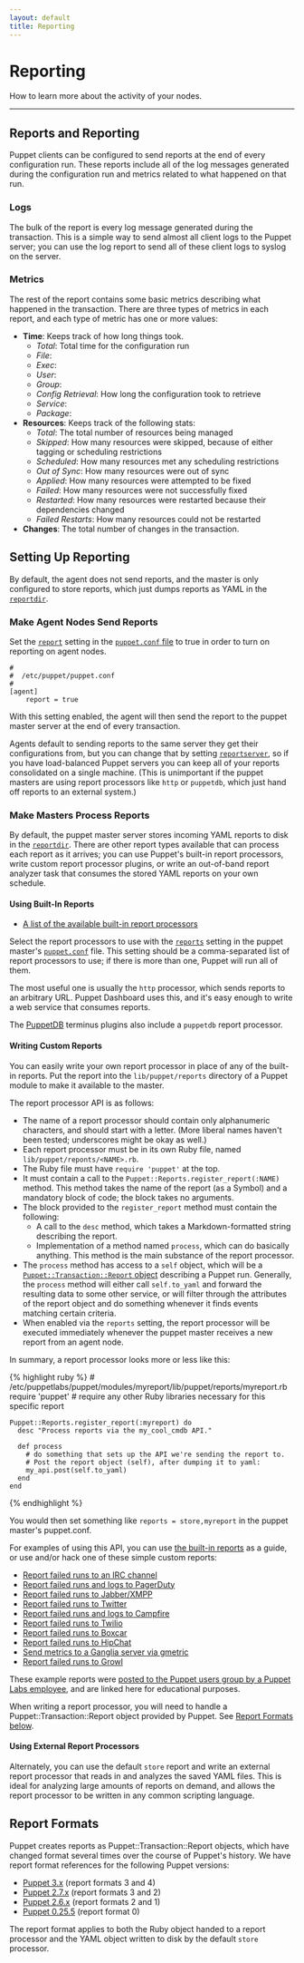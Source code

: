 ```yaml
---
layout: default
title: Reporting
---
```


Reporting
=========

How to learn more about the activity of your nodes.

* * *

## Reports and Reporting

Puppet clients can be configured to send reports at the end of
every configuration run. These reports include all of the
log messages generated during the configuration run and metrics related to what happened on that run.

### Logs

The bulk of the report is every log message generated during the
transaction. This is a simple way to send almost all client logs to
the Puppet server; you can use the log report to send all of these
client logs to syslog on the server.

### Metrics

The rest of the report contains some basic metrics describing what
happened in the transaction. There are three types of metrics in
each report, and each type of metric has one or more values:

- **Time**: Keeps track of how long things took.
    - *Total*: Total time for the configuration run
    - *File*:
    - *Exec*:
    - *User*:
    - *Group*:
    - *Config Retrieval*: How long the configuration took to retrieve
    - *Service*:
    - *Package*:
- **Resources**: Keeps track of the following stats:
    - *Total*: The total number of resources being managed
    - *Skipped*: How many resources were skipped, because of either
      tagging or scheduling restrictions
    - *Scheduled*: How many resources met any scheduling restrictions
    - *Out of Sync*: How many resources were out of sync
    - *Applied*: How many resources were attempted to be fixed
    - *Failed*: How many resources were not successfully fixed
    - *Restarted*: How many resources were restarted because their
      dependencies changed
    - *Failed Restarts*: How many resources could not be restarted
- **Changes**: The total number of changes in the transaction.


## Setting Up Reporting

By default, the agent does not send reports, and the master is only configured to store reports, which just dumps reports as YAML
in the [`reportdir`](/references/latest/configuration.html#reportdir).

### Make Agent Nodes Send Reports

Set the [`report`](/references/latest/configuration.html#report) setting in the [`puppet.conf` file][conf] to true in order to turn on reporting on agent nodes.

[conf]: ./configuring.html

    #
    #  /etc/puppet/puppet.conf
    #
    [agent]
        report = true

With this setting enabled, the agent will then send the report to
the puppet master server at the end of every transaction.

Agents default to sending reports to the same server they get
their configurations from, but you can change that by setting
[`reportserver`](/references/latest/configuration.html#reportserver), so if you have load-balanced Puppet
servers you can keep all of your reports consolidated on a single
machine. (This is unimportant if the puppet masters are using report processors like `http` or `puppetdb`, which just hand off reports to an external system.)

### Make Masters Process Reports

By default, the puppet master server stores incoming YAML reports to
disk in the [`reportdir`](/references/latest/configuration.html#reportdir). There are other report types available that can process each report as it arrives; you can use Puppet's built-in report processors, write custom report processor plugins, or write an out-of-band report analyzer task that consumes the stored YAML reports on your own schedule.

#### Using Built-In Reports

* [A list of the available built-in report processors](/references/latest/report.html)

Select the report processors to use with the [`reports`](/references/latest/configuration.html#reports) setting in the puppet master's [`puppet.conf`][conf] file. This setting should be a comma-separated list of report processors to use; if there is more than one, Puppet will run all of them.

The most useful one is usually the `http` processor, which sends reports to an arbitrary URL. Puppet Dashboard uses this, and it's easy enough to write a web service that consumes reports.

The [PuppetDB](/puppetdb/latest) terminus plugins also include a `puppetdb` report processor.

#### Writing Custom Reports

You can easily write your own report processor in place of any of
the built-in reports. Put the report into the `lib/puppet/reports` directory of a Puppet module to make it available to the master.

The report processor API is as follows:

* The name of a report processor should contain only alphanumeric characters, and should start with a letter. (More liberal names haven't been tested; underscores might be okay as well.)
* Each report processor must be in its own Ruby file, named `lib/puppet/reponts/<NAME>.rb`.
* The Ruby file must have `require 'puppet'` at the top.
* It must contain a call to the `Puppet::Reports.register_report(:NAME)` method. This method takes the name of the report (as a Symbol) and a mandatory block of code; the block takes no arguments.
* The block provided to the `register_report` method must contain the following:
    * A call to the `desc` method, which takes a Markdown-formatted string describing the report.
    * Implementation of a method named `process`, which can do basically anything. This method is the main substance of the report processor.
* The `process` method has access to a `self` object, which will be a [`Puppet::Transaction::Report` object](/puppet/latest/reference/format_report.html) describing a Puppet run. Generally, the `process` method will either call `self.to_yaml` and forward the resulting data to some other service, or will filter through the attributes of the report object and do something whenever it finds events matching certain criteria.
* When enabled via the `reports` setting, the report processor will be executed immediately whenever the puppet master receives a new report from an agent node.

In summary, a report processor looks more or less like this:

{% highlight ruby %}
    # /etc/puppetlabs/puppet/modules/myreport/lib/puppet/reports/myreport.rb
    require 'puppet'
    # require any other Ruby libraries necessary for this specific report

    Puppet::Reports.register_report(:myreport) do
      desc "Process reports via the my_cool_cmdb API."

      def process
        # do something that sets up the API we're sending the report to.
        # Post the report object (self), after dumping it to yaml:
        my_api.post(self.to_yaml)
      end
    end
{% endhighlight %}

You would then set something like `reports = store,myreport` in the puppet master's puppet.conf.

For examples of using this API, you can use [the built-in reports](https://github.com/puppetlabs/puppet/tree/master/lib/puppet/reports) as a guide, or use and/or hack one of these simple custom reports:


* [Report failed runs to an IRC channel](https://github.com/jamtur01/puppet-irc)
* [Report failed runs and logs to PagerDuty](https://github.com/jamtur01/puppet-pagerduty)
* [Report failed runs to Jabber/XMPP](https://github.com/jamtur01/puppet-xmpp)
* [Report failed runs to Twitter](https://github.com/jamtur01/puppet-twitter)
* [Report failed runs and logs to Campfire](https://github.com/jamtur01/puppet-campfire)
* [Report failed runs to Twilio](https://github.com/jamtur01/puppet-twilio)
* [Report failed runs to Boxcar](https://github.com/jamtur01/puppet-boxcar)
* [Report failed runs to HipChat](https://github.com/jamtur01/puppet-hipchat)
* [Send metrics to a Ganglia server via gmetric](https://github.com/jamtur01/puppet-ganglia)
* [Report failed runs to Growl](https://github.com/jamtur01/puppet-growl)

These example reports were [posted to the Puppet users group by a Puppet Labs employee][jamesreports], and are linked here for educational purposes.

[jamesreports]: http://groups.google.com/group/puppet-users/browse_thread/thread/939cfc2e714544df/6d5aa6ae2ce51831

When writing a report processor, you will need to handle a Puppet::Transaction::Report object provided by Puppet. See [Report Formats below](#report-formats).

#### Using External Report Processors

Alternately, you can use the default `store` report and write an external
report processor that reads in and analyzes the saved YAML files. This is ideal for analyzing large amounts of reports on demand, and allows the report processor to be written in any common scripting language.

Report Formats
-----

Puppet creates reports as Puppet::Transaction::Report objects, which have changed format several times over the course of Puppet's history. We have report format references for the following Puppet versions:

* [Puppet 3.x](/puppet/3/reference/format_report.html) (report formats 3 and 4)
* [Puppet 2.7.x](/puppet/2.7/reference/format_report.html) (report formats 3 and 2)
* [Puppet 2.6.x](/puppet/2.6/format_report.html) (report formats 2 and 1)
* [Puppet 0.25.5](/puppet/0.25/format_report.html) (report format 0)

The report format applies to both the Ruby object handed to a report processor and the YAML object written to disk by the default `store` processor.
